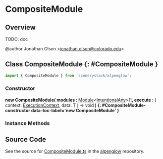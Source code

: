 # CompositeModule

## Overview

TODO: doc

@author Jonathan Olson &lt;jonathan.olson@colorado.edu&gt;

## Class CompositeModule {: #CompositeModule }


```js
import { CompositeModule } from 'scenerystack/alpenglow';
```
### Constructor

#### new CompositeModule( modules : <span style="font-weight: 400;">[Module](../alpenglow/Module.md)&lt;[IntentionalAny](../phet-core/IntentionalAny.md)&gt;[]</span>, execute : <span style="font-weight: 400;">( context: [ExecutionContext](../alpenglow/ExecutionContext.md), data: T ) =&gt; <span style="color: hsla(calc(var(--md-hue) + 180deg),80%,40%,1);">void</span></span> ) {: #CompositeModule-constructor data-toc-label='new CompositeModule' }

### Instance Methods





## Source Code

See the source for [CompositeModule.ts](https://github.com/phetsims/alpenglow/blob/main/js/webgpu/compute/CompositeModule.ts) in the [alpenglow](https://github.com/phetsims/alpenglow) repository.
